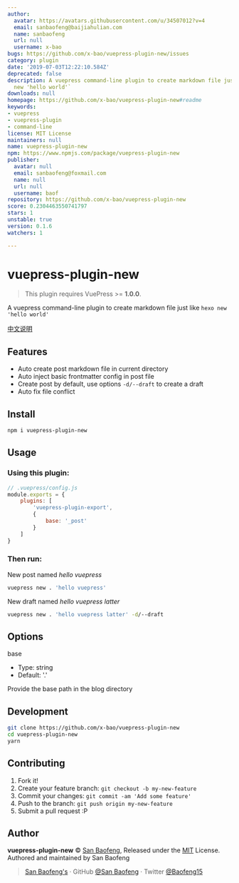 ```yaml
---
author:
  avatar: https://avatars.githubusercontent.com/u/34507012?v=4
  email: sanbaofeng@baijiahulian.com
  name: sanbaofeng
  url: null
  username: x-bao
bugs: https://github.com/x-bao/vuepress-plugin-new/issues
category: plugin
date: '2019-07-03T12:22:10.584Z'
deprecated: false
description: A vuepress command-line plugin to create markdown file just like `hexo
  new 'hello world'`
downloads: null
homepage: https://github.com/x-bao/vuepress-plugin-new#readme
keywords:
- vuepress
- vuepress-plugin
- command-line
license: MIT License
maintainers: null
name: vuepress-plugin-new
npm: https://www.npmjs.com/package/vuepress-plugin-new
publisher:
  avatar: null
  email: sanbaofeng@foxmail.com
  name: null
  url: null
  username: baof
repository: https://github.com/x-bao/vuepress-plugin-new
score: 0.2304463550741797
stars: 1
unstable: true
version: 0.1.6
watchers: 1

---
```


# vuepress-plugin-new

> This plugin requires VuePress >= **1.0.0**.

A vuepress command-line plugin to create markdown file just like `hexo new 'hello world'`

[中文说明](./zh/README.md)

## Features

- Auto create post markdown file in current directory
- Auto inject basic frontmatter config in post file
- Create post by default, use options `-d/--draft` to create a draft
- Auto fix file conflict

## Install

```bash
npm i vuepress-plugin-new
```

## Usage

### Using this plugin:

```js
// .vuepress/config.js
module.exports = {
    plugins: [
        'vuepress-plugin-export',
        {
            base: '_post'
        }
    ]
}
```

### Then run:

New post named *hello vuepress*

```bash
vuepress new . 'hello vuepress'
```

New draft named *hello vuepress latter*

```bash
vuepress new . 'hello vuepress latter' -d/--draft
```

## Options

base

- Type: string
- Default: '.'

Provide the base path in the blog directory


## Development

```bash
git clone https://github.com/x-bao/vuepress-plugin-new
cd vuepress-plugin-new
yarn
```

## Contributing

1. Fork it!
2. Create your feature branch: `git checkout -b my-new-feature`
3. Commit your changes: `git commit -am 'Add some feature'`
4. Push to the branch: `git push origin my-new-feature`
5. Submit a pull request :P


## Author

**vuepress-plugin-new** © [San Baofeng](https://github.com/x-bao), Released under the [MIT](./LICENSE) License.<br>
Authored and maintained by San Baofeng

> [San Baofeng's](https://arts.sanbaofengs.com) · GitHub [@San Baofeng](https://github.com/x-bao) · Twitter [@Baofeng15](https://twitter.com/Baofeng15)
